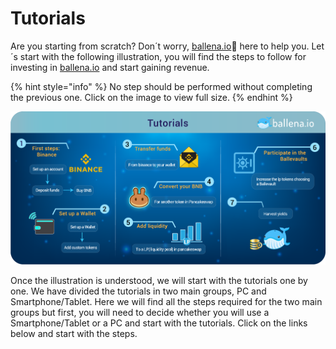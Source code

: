 # Tutorials

Are you starting from scratch? Don´t worry, [ballena.io](https://ballena.io/)🐋 here to help you. Let´s start with the following illustration, you will find the steps to follow for investing in [ballena.io](https://ballena.io/) and start gaining revenue.

{% hint style="info" %}
No step should be performed without completing the previous one. Click on the image to view full size.
{% endhint %}

![](../../.gitbook/assets/tutorials300x.png)

Once the illustration is understood, we will start with the tutorials one by one. We have divided the tutorials in two main groups, PC and Smartphone/Tablet. Here we will find all the steps required for the two main groups but first, you will need to decide whether you will use a Smartphone/Tablet or a PC and start with the tutorials. Click on the links below and start with the steps.







